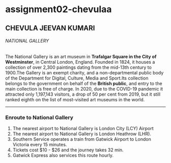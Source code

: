 # assignment02-chevulaa
## CHEVULA JEEVAN KUMARI

###### NATIONAL GALLERY
The National Gallery is an art museum in **Trafalgar Square in the City of Westminster**, in Central London, England. Founded in 1824, it houses a collection of over 2,300 paintings dating from the mid-13th century to 1900.The Gallery is an exempt charity, and a non-departmental public body of the Department for Digital, Culture, Media and Sport.Its collection belongs to the government on behalf of the **British public**, and entry to the main collection is free of charge. In 2020, due to the COVID-19 pandemic it attracted only 1,197,143 visitors, a drop of 50 per cent from 2019, but it still ranked eighth on the list of most-visited art museums in the world.

***
### Enroute to National Gallery 
1. The nearest airport to National Gallery is London City (LCY) Airport 
2. The nearest airport to National Gallery is London Heathrow (LHR). 
3. Southern Service operates a train from Gatwick Airport to London Victoria every 15 minutes. 
4. Tickets cost $10 - $26 and the journey takes 32 min. 
5. Gatwick Express also services this route hourly.
